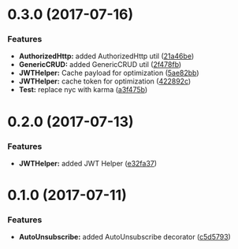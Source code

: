 <a name="0.3.0"></a>
# 0.3.0 (2017-07-16)


### Features

* **AuthorizedHttp:** added AuthorizedHttp util ([21a46be](https://github.com/joumenharzli/ngx-helpers/commit/21a46be))
* **GenericCRUD:** added GenericCRUD util ([2f478fb](https://github.com/joumenharzli/ngx-helpers/commit/2f478fb))
* **JWTHelper:** Cache payload for optimization ([5ae82bb](https://github.com/joumenharzli/ngx-helpers/commit/5ae82bb))
* **JWTHelper:** cache token for optimization ([422892c](https://github.com/joumenharzli/ngx-helpers/commit/422892c))
* **Test:** replace nyc with karma ([a3f475b](https://github.com/joumenharzli/ngx-helpers/commit/a3f475b))


<a name="0.2.0"></a>
# 0.2.0 (2017-07-13)


### Features

* **JWTHelper:** added JWT Helper ([e32fa37](https://github.com/joumenharzli/ngx-helpers/commit/e32fa37))


<a name="0.1.0"></a>
# 0.1.0 (2017-07-11)


### Features

* **AutoUnsubscribe:** added AutoUnsubscribe decorator ([c5d5793](https://github.com/joumenharzli/ngx-helpers/commit/c5d5793))


